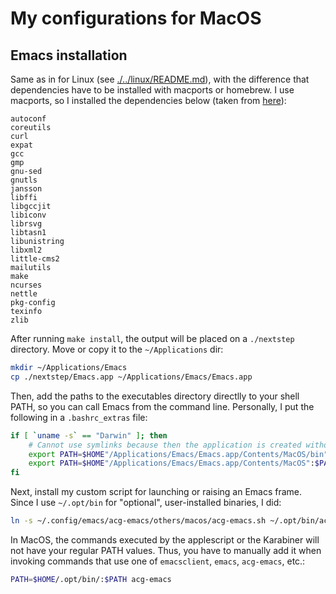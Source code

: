 # My configurations for MacOS


## Emacs installation

Same as in for Linux (see [./../linux/README.md](./../linux/README.md)), with the difference that dependencies have to be installed with macports or homebrew. I use macports, so I installed the dependencies below (taken from [here](https://github.com/jimeh/build-emacs-for-macos)):
```text
autoconf
coreutils
curl
expat
gcc
gmp
gnu-sed
gnutls
jansson
libffi
libgccjit
libiconv
librsvg
libtasn1
libunistring
libxml2
little-cms2
mailutils
make
ncurses
nettle
pkg-config
texinfo
zlib
```

After running `make install`, the output will be placed on a `./nextstep` directory. Move or copy it to the `~/Applications` dir:
```bash
mkdir ~/Applications/Emacs
cp ./nextstep/Emacs.app ~/Applications/Emacs/Emacs.app
```

Then, add the paths to the executables directory directlly to your shell PATH, so you can call Emacs from the command line. Personally, I put the following in a `.bashrc_extras` file:
```bash
if [ `uname -s` == "Darwin" ]; then
    # Cannot use symlinks because then the application is created without the correct bundle identifier
    export PATH=$HOME"/Applications/Emacs/Emacs.app/Contents/MacOS/bin":$PATH
    export PATH=$HOME"/Applications/Emacs/Emacs.app/Contents/MacOS":$PATH
fi
```

Next, install my custom script for launching or raising an Emacs frame. Since I use `~/.opt/bin` for "optional", user-installed binaries, I did:
```bash
ln -s ~/.config/emacs/acg-emacs/others/macos/acg-emacs.sh ~/.opt/bin/acg-emacs
```

In MacOS, the commands executed by the applescript or the Karabiner will not have your regular PATH values. Thus, you have to manually add it when invoking commands that use one of `emacsclient`, `emacs`, `acg-emacs`, etc.:
```bash
PATH=$HOME/.opt/bin/:$PATH acg-emacs
```
